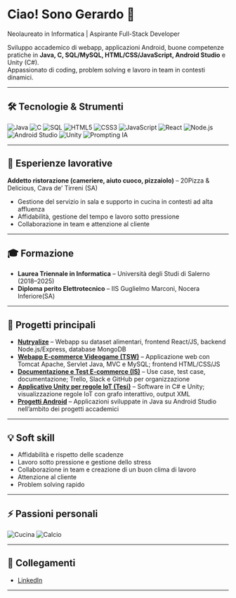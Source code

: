 # Ciao! Sono Gerardo 👋
Neolaureato in Informatica | Aspirante Full-Stack Developer  

Sviluppo accademico di webapp, applicazioni Android, buone competenze pratiche in **Java, C, SQL/MySQL, HTML/CSS/JavaScript, Android Studio** e Unity (C#).  
Appassionato di coding, problem solving e lavoro in team in contesti dinamici.  

---

## 🛠 Tecnologie & Strumenti
![Java](https://img.shields.io/badge/Java-ED8B00?style=flat-square&logo=java&logoColor=white)
![C](https://img.shields.io/badge/C-00599C?style=flat-square&logo=c&logoColor=white)
![SQL](https://img.shields.io/badge/SQL-4479A1?style=flat-square&logo=mysql&logoColor=white)
![HTML5](https://img.shields.io/badge/HTML5-E34F26?style=flat-square&logo=html5&logoColor=white)
![CSS3](https://img.shields.io/badge/CSS3-1572B6?style=flat-square&logo=css3&logoColor=white)
![JavaScript](https://img.shields.io/badge/JavaScript-F7DF1E?style=flat-square&logo=javascript&logoColor=black)
![React](https://img.shields.io/badge/React-61DAFB?style=flat-square&logo=react&logoColor=black)
![Node.js](https://img.shields.io/badge/Node.js-339933?style=flat-square&logo=node.js&logoColor=white)
![Android Studio](https://img.shields.io/badge/Android_Studio-3DDC84?style=flat-square&logo=android&logoColor=white)
![Unity](https://img.shields.io/badge/Unity-000000?style=flat-square&logo=unity&logoColor=white)
![Prompting IA](https://img.shields.io/badge/AI-Prompting-blue?style=flat-square)

---

## 💼 Esperienze lavorative
**Addetto ristorazione (cameriere, aiuto cuoco, pizzaiolo)** – 20Pizza & Delicious, Cava de’ Tirreni (SA)  
- Gestione del servizio in sala e supporto in cucina in contesti ad alta affluenza  
- Affidabilità, gestione del tempo e lavoro sotto pressione  
- Collaborazione in team e attenzione al cliente  

---

## 🎓 Formazione
- **Laurea Triennale in Informatica** – Università degli Studi di Salerno (2018–2025)  
- **Diploma perito Elettrotecnico** – IIS Guglielmo Marconi, Nocera Inferiore(SA)  

---

## 🔹 Progetti principali
- [**Nutryalize**](link) – Webapp su dataset alimentari, frontend React/JS, backend Node.js/Express, database MongoDB  
- [**Webapp E-commerce Videogame (TSW)**](link) – Applicazione web con Tomcat Apache, Servlet Java, MVC e MySQL; frontend HTML/CSS/JS  
- [**Documentazione e Test E-commerce (IS)**](link) – Use case, test case, documentazione; Trello, Slack e GitHub per organizzazione  
- [**Applicativo Unity per regole IoT (Tesi)**](link) – Software in C# e Unity; visualizzazione regole IoT con grafo interattivo, output XML  
- [**Progetti Android**](link) – Applicazioni sviluppate in Java su Android Studio nell’ambito dei progetti accademici  

---

## 💡 Soft skill
- Affidabilità e rispetto delle scadenze  
- Lavoro sotto pressione e gestione dello stress  
- Collaborazione in team e creazione di un buon clima di lavoro  
- Attenzione al cliente  
- Problem solving rapido  

---

## ⚡ Passioni personali
![Cucina](https://img.shields.io/badge/Cucina-%F0%9F%8D%B3-yellow?style=flat-square)
![Calcio](https://img.shields.io/badge/Calcio-%E2%9A%BD-blue?style=flat-square)  

---

## 📎 Collegamenti
- [LinkedIn](link) 

---
